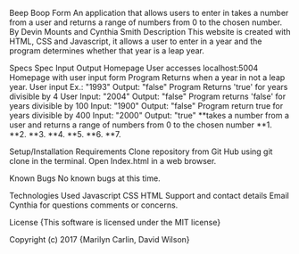 Beep Boop Form
An application that allows users to enter in takes a number from a user and returns a range of numbers from 0 to the chosen number.
By Devin Mounts and Cynthia Smith
Description
This website is created with HTML, CSS and Javascript, it allows a user to enter in a year and the program determines whether that year is a leap year.

Specs
Spec	Input	Output
Homepage	User accesses localhost:5004	Homepage with user input form
Program Returns when a year in not a leap year.	User input Ex.: "1993"	Output: "false"
Program Returns 'true' for years divisible by 4	User Input: "2004"	Output: "false"
Program returns 'false' for years divisible by 100	Input: "1900"	Output: "false"
Program return true for years divisible by 400	Input: "2000"	Output: "true"
**takes a number from a user and returns a range of numbers from 0 to the chosen number
**1.
**2.
**3.
**4. 
**5.
**6.
**7.

Setup/Installation Requirements
Clone repository from Git Hub using git clone in the terminal.
Open Index.html in a web browser.

Known Bugs
No known bugs at this time.

Technologies Used
Javascript
CSS
HTML
Support and contact details
Email Cynthia for questions comments or concerns.

License
{This software is licensed under the MIT license}

Copyright (c) 2017 {Marilyn Carlin, David Wilson}
